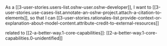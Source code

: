 
As a [[3-user-stories.users-list.oshw-user.oshw-developer]],
I want to [[3-user-stories.use-cases-list.annotate-an-oshw-project.attach-a-citation-to-elements]],
so that I can [[3-user-stories.rationales-list.provide-context-or-explanation-about-model-content.attribute-credit-to-external-resources]]

related to [[2-a-better-way.1-core-capabilities]]: [[2-a-better-way.1-core-capabilities.0-unidentified]]
